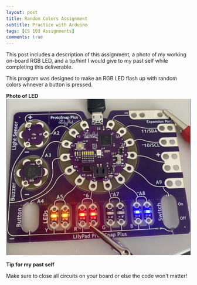 ```yaml
---
layout: post
title: Random Colors Assignment 
subtitle: Practice with Arduino
tags: [CS 103 Assignments]
comments: true
---
```


This post includes a description of this assignment, a photo of my working on-board RGB LED, and a tip/hint I would give to my past self while completing this deliverable. 
 
This program was designed to make an RGB LED flash up with random colors whnever a button is pressed.  


**Photo of LED**
![RGB](https://github.com/iangdp/iangdp.github.io/blob/master/assets/img/Screen%20Shot%202023-03-16%20at%204.28.02%20PM.png?raw=true)


**Tip for my past self**

Make sure to close all circuits on your board or else the code won't matter! 



